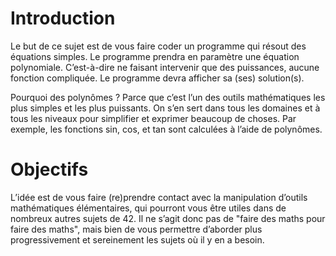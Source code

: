 # Introduction
Le but de ce sujet est de vous faire coder un programme qui résout des équations simples. Le programme prendra en paramètre une équation polynomiale. C’est-à-dire ne faisant intervenir que des puissances, aucune fonction compliquée. Le programme devra afficher sa (ses) solution(s).

Pourquoi des polynômes ? Parce que c’est l’un des outils mathématiques les plus simples et les plus puissants. On s’en sert dans tous les domaines et à tous les niveaux pour simplifier et exprimer beaucoup de choses. Par exemple, les fonctions sin, cos, et tan sont calculées à l’aide de polynômes.

# Objectifs
L’idée est de vous faire (re)prendre contact avec la manipulation d’outils mathématiques élémentaires, qui pourront vous être utiles dans de nombreux autres sujets de 42. Il ne s’agit donc pas de "faire des maths pour faire des maths", mais bien de vous permettre d’aborder plus progressivement et sereinement les sujets où il y en a besoin.
